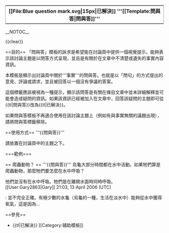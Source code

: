 <table style="border: 1px solid #999; background: #fff; float: left">
<th align="center" valign="top"> [[File:Blue question mark.svg|15px|已解決]] '''[[Template:問與答|問與答]]'''
</table><noinclude>
__NOTOC__

{{clear}}

==目的==
「問與答」模板的訴求是希望能在討論頁中提供一個視覺提示，能夠表示該討論主題是以問答方式呈現，並且是有關於在文章中不清楚或遺失的事實內容資訊。

本模板是顯示出討論頁中關於'''事實'''的問與答。也就是以「問句」的方式提出的意見、評論或請求，並且被回答以一個沒有爭議的答案。

這個標籤應該被視為一種提示，顯示該問答是有關在條目文章中並未詳細解釋並可能會造成疑問的資訊。如果該資訊已經被加入在文章中，回答該疑問的主題即可從{{tl|問與答}}改為{{tl|已解決}}。

如果問與答模板不再適合使用在該討論主題上（例如有與事實無關的議題出現），請將問與答標籤移除。

==使用方式==
'''<nowiki>{{問與答}}</nowiki>'''

請放置在討論頁中的主題之下。

===範例===

 <nowiki>== 爬蟲動物？ ==</nowiki>
 '''<nowiki>{{問與答}}</nowiki>'''
 烏龜大部分時間都在水中活動。如果牠們算是爬蟲動物，那麼牠們要怎麼在水中呼吸？

他們並沒有在水中呼吸。牠們是在離開水面時同時呼吸。[[User:Gary2863|Gary]] 21:03, 13 April 2006 (UTC)
 
 : 並不完全正確。有極少數的水龜（烏龜的一種，生活在淡水中）能夠從水中獲得氧氣，這是因為...

==參見==
* {{tl|已解決}}
[[Category:辅助模板]]
</noinclude>